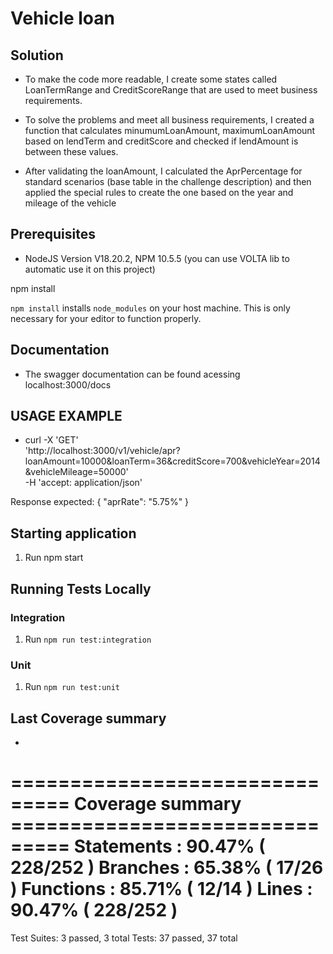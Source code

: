 # Vehicle loan

## Solution

- To make the code more readable, I create some states called LoanTermRange and CreditScoreRange that are used to meet business requirements.

- To solve the problems and meet all business requirements, I created a function that calculates minumumLoanAmount, maximumLoanAmount based on lendTerm and creditScore and checked if lendAmount is between these values.

- After validating the loanAmount, I calculated the AprPercentage for standard scenarios (base table in the challenge description) and then applied the special rules to create the one based on the year and mileage of the vehicle
## Prerequisites

- NodeJS Version V18.20.2, NPM 10.5.5 (you can use VOLTA lib to automatic use it on this project)

npm install

`npm install` installs `node_modules` on your host machine. This is only necessary for your editor to function properly. 

## Documentation

-  The swagger documentation can be found acessing localhost:3000/docs

## USAGE EXAMPLE

- curl -X 'GET' \
  'http://localhost:3000/v1/vehicle/apr?loanAmount=10000&loanTerm=36&creditScore=700&vehicleYear=2014&vehicleMileage=50000' \
  -H 'accept: application/json'

Response expected: 
{
  "aprRate": "5.75%"
}

## Starting application

1. Run npm start

## Running Tests Locally

### Integration

1. Run `npm run test:integration` 

### Unit

1. Run `npm run test:unit`

## Last Coverage summary
- 
=============================== Coverage summary ===============================
Statements   : 90.47% ( 228/252 )
Branches     : 65.38% ( 17/26 )
Functions    : 85.71% ( 12/14 )
Lines        : 90.47% ( 228/252 )
================================================================================
Test Suites: 3 passed, 3 total
Tests:       37 passed, 37 total
